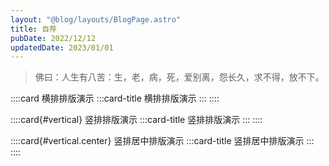 ```yaml
---
layout: "@blog/layouts/BlogPage.astro"
title: 自荐
pubDate: 2022/12/12
updatedDate: 2023/01/01
---
```


> 佛曰：人生有八苦：生，老，病，死，爱别离，怨长久，求不得，放不下。

::::card
横排排版演示
:::card-title
横排排版演示
:::
::::

::::card{#vertical}
竖排排版演示
:::card-title
竖排排版演示
:::
::::

::::card{#vertical.center}
竖排居中排版演示
:::card-title
竖排居中排版演示
:::
::::
